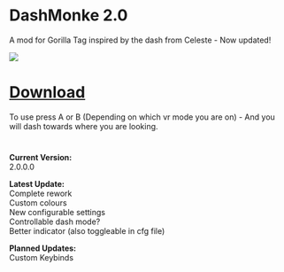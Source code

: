 # DashMonke 2.0

A mod for Gorilla Tag inspired by the dash from Celeste - Now updated!

![](Assets/Dash2.0.gif)

# [Download](https://github.com/TrueTamashii/MonkeDash/blob/main/MonkeDash.dll?raw=true)

To use press A or B (Depending on which vr mode you are on) - And you will dash towards where you are looking.

#

**Current Version:**
</br> 2.0.0.0

**Latest Update:**
</br> Complete rework
</br> Custom colours
</br> New configurable settings
</br> Controllable dash mode?
</br> Better indicator (also toggleable in cfg file)

**Planned Updates:**
</br> Custom Keybinds
